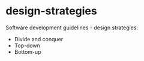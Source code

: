 # design-strategies
Software development guidelines - design strategies:
- Divide and conquer
- Top-down
- Bottom-up
